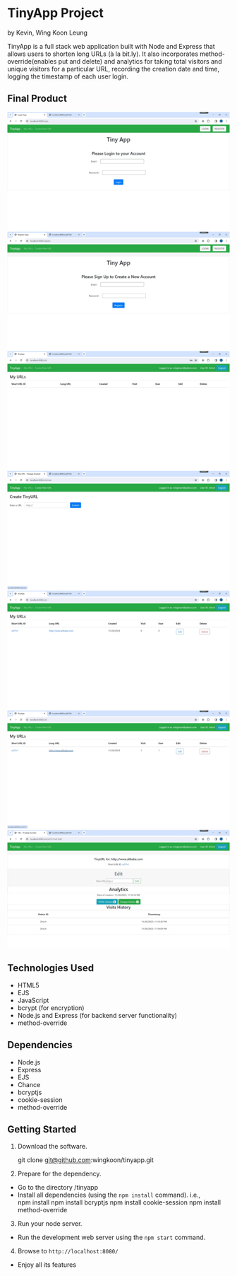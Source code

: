 # TinyApp Project
by Kevin, Wing Koon Leung

TinyApp is a full stack web application built with Node and Express that allows users to shorten long URLs (à la bit.ly).
It also incorporates method-override(enables put and delete) and analytics for taking total visitors and unique visitors for a particular URL, recording the creation date and time, logging the timestamp of each user login.

## Final Product

!["Homepage will turn to login page if not login"](./docs/login.jpg)
!["If the user has not register, he can go to this register page."](./docs/register.jpg)
!["After register or success login, it will turn to this url main page."](./docs/urls.jpg)
!["We can create URL by going to create new URL page."](./docs/create.jpg)
!["After URL created, new URL appear, with the assigned shorten URL. There are a few analytics: the date created, visit column shows the total visit number, user column shows the unique visitor number. We can go to the URL by clicking either the short or long form of URL."](./docs/url_with_an_URL_input.jpg)
!["If we visit the URL, and then come back to the url page of this app, the analytics will show changes."](./docs/visit_url_then_come_back.jpg)
!["If we click Edit, it will go to this Edit page. Full analytics are also shown on the pages. There are date and time of creation, total visitors, unique visitors, and the visit history that include the visit ID and the timestamp."](./docs/Edit.jpg)

## Technologies Used
- HTML5
- EJS
- JavaScript 
- bcrypt (for encryption)
- Node.js and Express (for backend server functionality)
- method-override

## Dependencies

- Node.js
- Express
- EJS
- Chance
- bcryptjs
- cookie-session
- method-override

## Getting Started

1. Download the software.

    git clone git@github.com:wingkoon/tinyapp.git

2. Prepare for the dependency.

- Go to the directory /tinyapp
- Install all dependencies (using the `npm install` command).
i.e.,       
    npm install
    npm install bcryptjs
    npm install cookie-session
    npm install method-override

3. Run your node server.

- Run the development web server using the `npm start` command.

4. Browse to `http://localhost:8080/`


- Enjoy all its features


